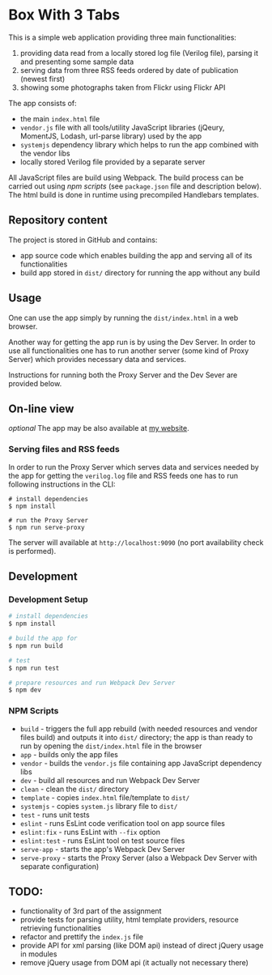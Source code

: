# Box With 3 Tabs

This is a simple web application providing three main functionalities:

1. providing data read from a locally stored log file (Verilog file), parsing it and presenting some sample data
1. serving data from three RSS feeds ordered by date of publication (newest first)
1. showing some photographs taken from Flickr using Flickr API

The app consists of:
- the main `index.html` file
- `vendor.js` file with all tools/utility JavaScript libraries (jQeury, MomentJS, Lodash, url-parse library) used by the app
- `systemjs` dependency library which helps to run the app combined with the vendor libs
- locally stored Verilog file provided by a separate server 

All JavaScript files are build using Webpack. The build process can be carried out using <i>npm scripts</i> (see `package.json` file and description below).
The html build is done in runtime using precompiled Handlebars templates. 

## Repository content

The project is stored in GitHub and contains:
- app source code which enables building the app and serving all of its functionalities
- build app stored in ```dist/``` directory for running the app without any build

## Usage

One can use the app simply by running the `dist/index.html` in a web browser.

Another way for getting the app run is by using the Dev Server.
In order to use all functionalities one has to run another server (some kind of Proxy Server) which provides necessary data and services.

Instructions for running both the Proxy Server and the Dev Sever are provided below.

## On-line view

<i>optional</i>
The app may be also available at [my website](http://demo.kodzix.pl).

### Serving files and RSS feeds

In order to run the Proxy Server which serves data and services needed by the app for getting the `verilog.log` file and RSS feeds
one has to run following instructions in the CLI:

```
# install dependencies
$ npm install

# run the Proxy Server
$ npm run serve-proxy
```

The server will available at  `http://localhost:9090` (no port availability check is performed).

## Development 

### Development Setup

```bash
# install dependencies
$ npm install

# build the app for 
$ npm run build

# test
$ npm run test

# prepare resources and run Webpack Dev Server
$ npm dev
```

### NPM Scripts

- `build` - triggers the full app rebuild (with needed resources and vendor files build) and outputs it into `dist/` directory; the app is than ready to run by opening the `dist/index.html` file in the browser 
- `app` - builds only the app files
- `vendor` - builds the `vendor.js` file containing app JavaScript dependency libs
- `dev` - build all resources and run Webpack Dev Server
- `clean` - clean the `dist/` directory
- `template` - copies `index.html` file/template to `dist/`
- `systemjs` - copies `system.js` library file to `dist/`
- `test` - runs unit tests
- `eslint` - runs EsLint code verification tool on app source files
- `eslint:fix` - runs EsLint with `--fix` option
- `eslint:test` - runs EsLint tool on test source files
- `serve-app` - starts the app's Webpack Dev Server
- `serve-proxy` - starts the Proxy Server (also a Webpack Dev Server with separate configuration)

## TODO:

- functionality of 3rd part of the assignment
- provide tests for parsing utility, html template providers, resource retrieving functionalities
- refactor and prettify the `index.js` file
- provide API for xml parsing (like DOM api) instead of direct jQuery usage in modules
- remove jQuery usage from DOM api (it actually not necessary there)

